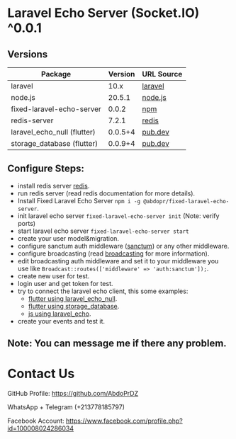 # Laravel Echo Server (Socket.IO) ^0.0.1

## Versions

| Package                     | Version   | URL Source                                                             |
| --------------------------- | --------- | ---------------------------------------------------------------------- |
| laravel                     | 10.x      | [laravel](https://laravel.com/docs/10.x)                               |
| node.js                     | 20.5.1    | [node.js](https://nodejs.org/en/download)                              |
| fixed-laravel-echo-server   | 0.0.2     | [npm](https://www.npmjs.com/package/@abdopr/fixed-laravel-echo-server) |
| redis-server                | 7.2.1     | [redis](https://redis.io/docs/getting-started)                         |
| laravel_echo_null (flutter) | 0.0.5+4   | [pub.dev](https://pub.dev/packages/laravel_echo_null)                  |
| storage_database (flutter)  | 0.0.9+4   | [pub.dev](https://pub.dev/packages/storage_database)                   |

## Configure Steps:

* install redis server [redis](https://redis.io/docs/getting-started).
* run redis server (read redis documentation for more details).
* Install Fixed Laravel Echo Server ```npm i -g @abdopr/fixed-laravel-echo-server```.
* init laravel echo server ```fixed-laravel-echo-server init``` (Note: verify ports)
* start laravel echo server ```fixed-laravel-echo-server start```
* create your user model&migration.
* configure sanctum auth middleware ([sanctum](https://laravel.com/docs/10.x/sanctum)) or any other middleware.
* configure broadcasting (read [broadcasting](https://laravel.com/docs/10.x/broadcasting) for more information).
* edit broadcasting auth middleware and set it to your middleware you use like ```Broadcast::routes(['middleware' => 'auth:sanctum']);```.
* create new user for test.
* login user and get token for test.
* try to connect the laravel echo client, this some examples:
    * [flutter using laravel_echo_null](https://github.com/AbdoPrDZ/laravel_echo_null/tree/main/example).
    * [flutter using storage_database](https://github.com/AbdoPrDZ/storage_database/tree/main/example).
    * [js using laravel_echo](https://github.com/AbdoPrDZ/laravel_echo_socket_server/tree/main/resources/js/bootstrap.js).
* create your events and test it.

## Note: You can message me if there any problem.

# Contact Us

GitHub Profile: <https://github.com/AbdoPrDZ>

WhatsApp + Telegram (+213778185797)

Facebook Account: <https://www.facebook.com/profile.php?id=100008024286034>
